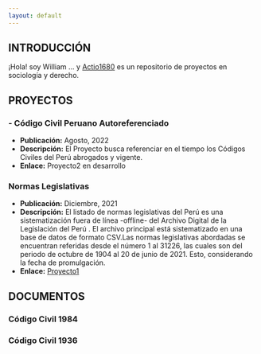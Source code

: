 ```yaml
---
layout: default
---
```


## INTRODUCCIÓN

¡Hola! soy William ... y [Actio1680](https://github.com/) es un repositorio de proyectos en sociología y derecho. 

<!-- <img class="profile-picture" src="sherlock.jpg"> -->



## PROYECTOS

### - Código Civil Peruano Autoreferenciado 
- **Publicación:** Agosto, 2022
- **Descripción:** El Proyecto busca referenciar en el tiempo los Códigos Civiles del Perú abrogados y vigente. 
- **Enlace:** Proyecto2 en desarrollo

### Normas Legislativas
- **Publicación:** Diciembre, 2021
- **Descripción:** El listado de normas legislativas del Perú es una sistematización fuera de línea -offline- del Archivo Digital de la Legislación del Perú . El archivo principal está sistematizado en una base de datos de formato CSV.Las normas legislativas abordadas se encuentran referidas desde el número 1 al 31226, las cuales son del periodo de octubre de 1904 al 20 de junio de 2021. Esto, considerando la fecha de promulgación.
- **Enlace:** [Proyecto1](https://github.com/actio1680/Normas-legislativas-Peru-1904-2021)




## DOCUMENTOS

### Código Civil 1984
### Código Civil 1936






